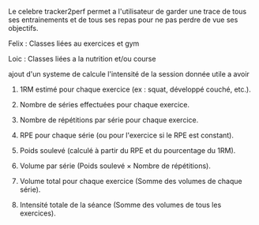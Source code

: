 Le celebre tracker2perf permet a l'utilisateur de garder une trace de tous ses entrainements et de tous ses repas pour ne pas perdre de vue ses objectifs.

Felix : Classes liées au exercices et gym

Loic : Classes liées a la nutrition et/ou course

ajout d'un systeme de calcule l'intensité de la session
donnée utile a avoir 
1. 1RM estimé pour chaque exercice (ex : squat, développé couché, etc.).

2. Nombre de séries effectuées pour chaque exercice.

3. Nombre de répétitions par série pour chaque exercice.

4. RPE pour chaque série (ou pour l'exercice si le RPE est constant).

5. Poids soulevé (calculé à partir du RPE et du pourcentage du 1RM).

6. Volume par série (Poids soulevé × Nombre de répétitions).

7. Volume total pour chaque exercice (Somme des volumes de chaque série).

8. Intensité totale de la séance (Somme des volumes de tous les exercices).
